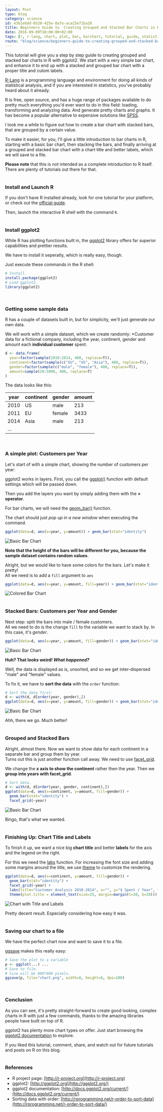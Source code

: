 ```yaml
---
layout: Post
type: blog
category: science
id: e3b1e6dd-8520-425e-8afe-aca23e71ba28
title: Beginners Guide to  Creating Grouped and Stacked Bar Charts in R With ggplot2
date: 2016-09-09T10:00:00+02:00
tags: [r, r-lang, chart, plot, bar, barchart, tutorial, guide, statistics, science]
route: "blog/science/beginners-guide-to-creating-grouped-and-stacked-bar-charts-in-r-with-ggplot2"
---
```


<summary>
  This tutorial will give you a step by step guide to creating grouped and stacked
  bar charts in R with ggplot2.  
  We start with a very simple bar chart, and enhance it to end up with a stacked 
  and grouped bar chart with a proper title and cutom labels.
</summary>

[R-Lang](https://www.r-project.org/) is a programming language and environment
for doing all kinds of statistical analysis, and if you are interested in 
statistics, you've probably heard about it already.

R is free, open source, and has a huge range of packages available to do pretty 
much everything you'd ever want to do in this field: loading, transforming and 
analyzing data. And generate pretty charts and graphs. It has become a popular
alternative to expensive solutions like [SPSS](http://www.ibm.com/analytics/us/en/technology/spss/).

I took me a while to figure out how to create a bar chart with stacked bars, 
that are grouped by a certain value.

To make it easier, for you, I'll give a little introduction to bar charts in R,
starting with a basic bar chart, then stacking the bars, and finally arriving
at a grouped and stacked bar chart with a chart title and better labels, which 
we will save to a file.


__Please note__ that this is not intended as a complete introduction to R itself.
There are plenty of tutorials out there for that.
<br /><br />

### Install and Launch R 

If you don't have R installed already, look for one tutorial for your platform,
or check out the [official guide](https://cran.r-project.org/doc/manuals/r-release/R-admin.html).

Then, launch the interactive R shell with the command `R`.
<br /><br />

### Install ggplot2

While R has plotting functions built in, the [ggplot2](http://ggplot2.org/)
library offers far superior capabilities and prettier results.

We have to install it seperatly, which is really easy, though.

Just execute these commands in the R shell:

```R
# Install.
install.package(ggplot2)
# Load ggplot2.
library(ggplot2)
```
<br />

### Getting some sample data

R has a couple of datasets built in, but for simplicity, we'll just generate 
our own data.

We will work with a simple dataset, which we create randomly: 
*Customer data for a fictional company, including the year, continent, gender and 
amount each __individual customer__ spent.

```R
d <- data.frame(
  year=factor(sample(2010:2014, 400, replace=T)), 
  continent=factor(sample(c("EU", "US", "Asia"), 400, replace=T)),
  gender=factor(sample(c("male", "female"), 400, replace=T)),
  amount=sample(20:5000, 400, replace=T)
)

```

The data looks like this:

<table class="table">
  <thead>
    <tr>
      <th>year</th>
      <th>continent</th>
      <th>gender</th>
      <th>amount</th>
    </tr>
  </thead>
  <tbody>
    <tr>
      <td>2010</td>
      <td>US</td>
      <td>male</td>
      <td>213</td>
    </tr>
    <tr>
      <td>2011</td>
      <td>EU</td>
      <td>female</td>
      <td>3433</td>
    </tr>
    <tr>
      <td>2014</td>
      <td>Asia</td>
      <td>male</td>
      <td>213</td>
    </tr>
    <tr>
      <td>...</td>
    </tr>
  </tbody>
</table>
<br />

### A simple plot: Customers per Year

Let's start of with a simple chart, showing the number of customers per year:

ggplot2 works in layers. First, you call the [ggplot()](http://docs.ggplot2.org/current/ggplot.html) 
function with default settings which will be passed down.

Then you add the layers you want by simply adding them with the __+ operator__.

For bar charts, we will need the [geom_bar()](http://docs.ggplot2.org/current/geom_bar.html) function.

The chart should just *pop up in a new window* when executing the command.

```R
ggplot(data=d, aes(x=year, y=amount)) + geom_bar(stat="identity")
```
![Basic Bar Chart](/assets/2016-09-08-bar-charts-r-ggplot2/bars_plain.png)


__Note that the height of the bars will be different for you, because the sample
dataset contains random values__.

Alright, but we would like to have some colors for the bars. Let's make it pretty!  
All we need is to add a `fill` argument to `aes`


```R
ggplot(data=d, aes(x=year, y=amount, fill=year)) + geom_bar(stat="identity")
```
![Colored Bar Chart](/assets/2016-09-08-bar-charts-r-ggplot2/bars_coloured.png)
<br /><br />


### Stacked Bars: Customers per Year and Gender

Next step: split the bars into male / female customers.  
All we need to do is the change `fill` to the variable we want to stack by. 
In this case, it's *gender*.

```R
ggplot(data=d, aes(x=year, y=amount, fill=gender)) + geom_bar(stat="identity")
```
![Basic Bar Chart](/assets/2016-09-08-bar-charts-r-ggplot2/bars_stacked_unsorted.png)

__Huh? That looks weird! *What happened?*__

Well, the data is displayed as is, unsorted, and so we get inter-dispersed "male" 
and "female" values.

To fix it, we have to __sort the data__ with the `order` function:


```R
# Sort the data first:
d <- with(d, d[order(year, gender),])
ggplot(data=d, aes(x=year, y=amount, fill=gender)) + geom_bar(stat="identity")
```
![Basic Bar Chart](/assets/2016-09-08-bar-charts-r-ggplot2/bars_stacked_sorted.png)


Ahh, there we go. Much better!
<br /><br />

### Grouped and Stacked Bars

Alright, almost there. Now we want to show data for each continent in a separate 
bar and group them by year.  
Turns out this is just another function call away. We need to use
[facet_grid](http://docs.ggplot2.org/0.9.3.1/facet_grid.html).

We change the __x axis to show the continent__ rather then the year.
Then we __group into years with facet_grid__.

```R
# Sort data.
d <- with(d, d[order(year, gender, continent),])
ggplot(data=d, aes(x=continent, y=amount, fill=gender)) + 
  geom_bar(stat="identity") + 
  facet_grid(~year)
```
![Basic Bar Chart](/assets/2016-09-08-bar-charts-r-ggplot2/bars_grouped_stacked.png)

Bingo, that's what we wanted.
<br /><br />

### Finishing Up: Chart Title and Labels

To finish it up, we want a nice big __chart title__ and better __labels__ for the axis 
and the legend on the right.

For this we need the [labs](http://docs.ggplot2.org/0.9.3.1/facet_grid.html)
function. For increasing the font size and adding some margins around the title, 
we use  [theme](http://docs.ggplot2.org/0.9.3.1/theme.html) to customize the rendering.

```R
ggplot(data=d, aes(x=continent, y=amount, fill=gender)) + 
  geom_bar(stat="identity") +
  facet_grid(~year) + 
  labs(title="Customer Analysis 2010-2014", x="", y="$ Spent / Year", fill="Gender") + 
  theme(plot.title = element_text(size=25, margin=margin(t=20, b=20)))
```
![Chart with Title and Labels](/assets/2016-09-08-bar-charts-r-ggplot2/bars_prettified.png)

Pretty decent result. Especially considering how easy it was.
<br /><br />

### Saving our chart to a file

We have the perfect chart now and want to save it to a file.

[ggsave](http://docs.ggplot2.org/0.9.3.1/ggsave.html) makes this really easy:

```R
# Save the plot to a variable
p <- ggplot(...) ...
# Save to file.
# Size will be 800*600 pixels.
ggsave(p, file="chart.png", width=8, height=6, dpi=100)
```
<br />

### Conclusion

As you can see, it's pretty straight-forward to create good looking, complex
charts in R with just a few commands, thanks to the amazing libraries people
have built on top of R.

ggplot2 has plenty more chart types on offer. Just start browsing the 
[ggplot2 documentation](http://docs.ggplot2.org/current/) to explore.

If you liked this tutorial, comment, share, and watch out for future 
tutorials and posts on R on this blog.
<br /><br />

### References

* R project page: [http://r-project.org](http://r-project.org)
* ggplot2: [http://ggplot2.org](http://ggplot2.org/)
* ggplot2 documentation: [http://docs.ggplot2.org/current/](http://docs.ggplot2.org/current/)
* Sorting data with order: [http://rprogramming.net/r-order-to-sort-data](http://rprogramming.net/r-order-to-sort-data/)
